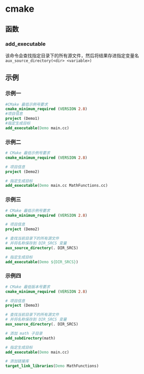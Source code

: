 # cmake
## 函数
### add_executable
该命令会查找指定目录下的所有源文件，然后将结果存进指定变量名
`aux_source_directory(<dir> <variable>)`
## 示例
### 示例一 
``` cmake
#CMake 最低示例号要求
cmake_minimum_required (VERSION 2.8)
#项目信息
project (Demo1)
#指定生成目标
add_executable(Demo main.cc)
```

### 示例二
``` cmake
# CMake 最低示例号要求
cmake_minimum_required (VERSION 2.8)

# 项目信息
project (Demo2)

# 指定生成目标
add_executable(Demo main.cc MathFunctions.cc)
```

### 示例三
```cmake
# CMake 最低示例号要求
cmake_minimum_required (VERSION 2.8)

# 项目信息
project (Demo2)

# 查找当前目录下的所有源文件
# 并将名称保存到 DIR_SRCS 变量
aux_source_directory(. DIR_SRCS)

# 指定生成目标
add_executable(Demo ${DIR_SRCS})
```

### 示例四
```cmake
# CMake 最低版本号要求
cmake_minimum_required (VERSION 2.8)

# 项目信息
project (Demo3)

# 查找当前目录下的所有源文件
# 并将名称保存到 DIR_SRCS 变量
aux_source_directory(. DIR_SRCS)

# 添加 math 子目录
add_subdirectory(math)

# 指定生成目标 
add_executable(Demo main.cc)

# 添加链接库
target_link_libraries(Demo MathFunctions)
```